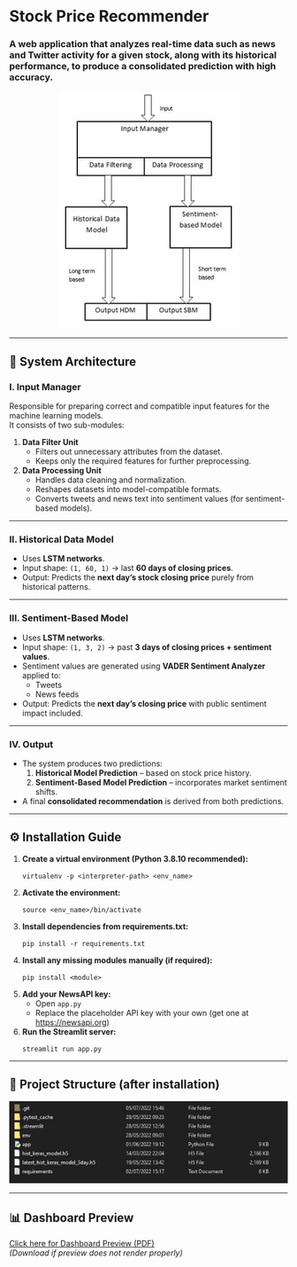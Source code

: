 <!DOCTYPE html>
<html>
<head>
  <title>Stock Price Recommender</title>
</head>
<body>

<h1>Stock Price Recommender</h1>

<h3>
  A web application that analyzes real-time data such as news and Twitter activity for a given stock, 
  along with its historical performance, to produce a consolidated prediction with high accuracy.
</h3>

<p align="center">
  <img src="Repository_extra/Architecture.JPG" alt="Architecture" />
</p>

<hr>

<h2>📌 System Architecture</h2>

<h3>I. Input Manager</h3>
<p>
  Responsible for preparing correct and compatible input features for the machine learning models.<br>
  It consists of two sub-modules:
</p>

<ol>
  <li><b>Data Filter Unit</b>
    <ul>
      <li>Filters out unnecessary attributes from the dataset.</li>
      <li>Keeps only the required features for further preprocessing.</li>
    </ul>
  </li>
  <li><b>Data Processing Unit</b>
    <ul>
      <li>Handles data cleaning and normalization.</li>
      <li>Reshapes datasets into model-compatible formats.</li>
      <li>Converts tweets and news text into sentiment values (for sentiment-based models).</li>
    </ul>
  </li>
</ol>

<hr>

<h3>II. Historical Data Model</h3>
<ul>
  <li>Uses <b>LSTM networks</b>.</li>
  <li>Input shape: <code>(1, 60, 1)</code> → last <b>60 days of closing prices</b>.</li>
  <li>Output: Predicts the <b>next day’s stock closing price</b> purely from historical patterns.</li>
</ul>

<hr>

<h3>III. Sentiment-Based Model</h3>
<ul>
  <li>Uses <b>LSTM networks</b>.</li>
  <li>Input shape: <code>(1, 3, 2)</code> → past <b>3 days of closing prices + sentiment values</b>.</li>
  <li>Sentiment values are generated using <b>VADER Sentiment Analyzer</b> applied to:
    <ul>
      <li>Tweets</li>
      <li>News feeds</li>
    </ul>
  </li>
  <li>Output: Predicts the <b>next day’s closing price</b> with public sentiment impact included.</li>
</ul>

<hr>

<h3>IV. Output</h3>
<ul>
  <li>The system produces two predictions:
    <ol>
      <li><b>Historical Model Prediction</b> – based on stock price history.</li>
      <li><b>Sentiment-Based Model Prediction</b> – incorporates market sentiment shifts.</li>
    </ol>
  </li>
  <li>A final <b>consolidated recommendation</b> is derived from both predictions.</li>
</ul>

<hr>

<h2>⚙️ Installation Guide</h2>

<ol>
  <li><b>Create a virtual environment (Python 3.8.10 recommended):</b>
    <pre><code>virtualenv -p &lt;interpreter-path&gt; &lt;env_name&gt;</code></pre>
  </li>

  <li><b>Activate the environment:</b>
    <pre><code>source &lt;env_name&gt;/bin/activate</code></pre>
  </li>

  <li><b>Install dependencies from requirements.txt:</b>
    <pre><code>pip install -r requirements.txt</code></pre>
  </li>

  <li><b>Install any missing modules manually (if required):</b>
    <pre><code>pip install &lt;module&gt;</code></pre>
  </li>

  <li><b>Add your NewsAPI key:</b>
    <ul>
      <li>Open <code>app.py</code></li>
      <li>Replace the placeholder API key with your own (get one at <a href="https://newsapi.org" target="_blank">https://newsapi.org</a>)</li>
    </ul>
  </li>

  <li><b>Run the Streamlit server:</b>
    <pre><code>streamlit run app.py</code></pre>
  </li>
</ol>

<hr>

<h2>📂 Project Structure (after installation)</h2>
<p align="center">
  <img src="Repository_extra/Post Installation.JPG" alt="Project Structure" />
</p>

<hr>

<h2>📊 Dashboard Preview</h2>
<p>
  <a href="Repository_extra/project_dashboard.pdf" target="_blank">Click here for Dashboard Preview (PDF)</a><br>
  <i>(Download if preview does not render properly)</i>
</p>

</body>
</html>
